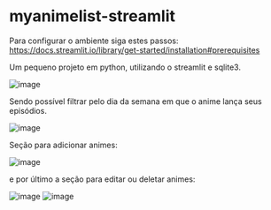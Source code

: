 # myanimelist-streamlit
Para configurar o ambiente siga estes passos: https://docs.streamlit.io/library/get-started/installation#prerequisites

Um pequeno projeto em python, utilizando o streamlit e sqlite3.

![image](https://github.com/joaovictorlernermartins/myanimelist-streamlit/assets/81587343/5d5b7f73-ee0b-489d-b700-875a380d1b12)

Sendo possível filtrar pelo dia da semana em que o anime lança seus episódios.

![image](https://github.com/joaovictorlernermartins/myanimelist-streamlit/assets/81587343/02eee193-f5fb-4526-b9bc-b28be5594f87)

Seção para adicionar animes:

![image](https://github.com/joaovictorlernermartins/myanimelist-streamlit/assets/81587343/378b848f-5bff-4a0d-a616-709c6a742f55)

e por último a seção para editar ou deletar animes:

![image](https://github.com/joaovictorlernermartins/myanimelist-streamlit/assets/81587343/f5fcbacd-ce6b-4bec-ae91-62ad643bcbbe)
![image](https://github.com/joaovictorlernermartins/myanimelist-streamlit/assets/81587343/74c552ee-e8f0-4c22-a923-bf01bf0a4fde)
